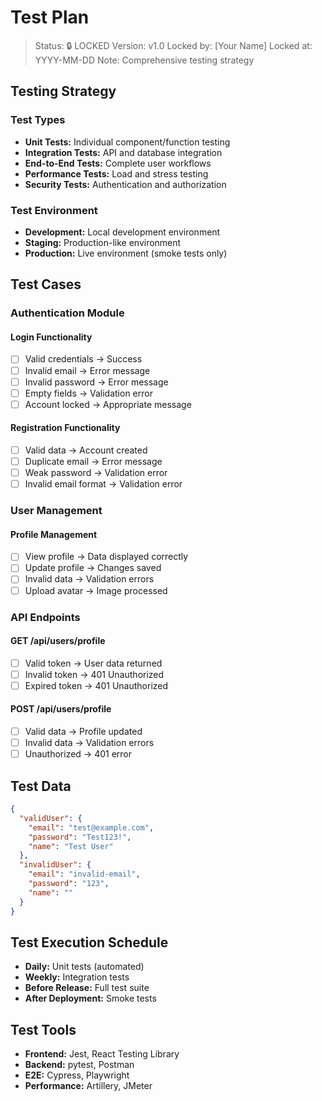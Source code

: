 # Test Plan

> Status: 🔒 LOCKED
> Version: v1.0
> Locked by: [Your Name]
> Locked at: YYYY-MM-DD
> Note: Comprehensive testing strategy

## Testing Strategy

### Test Types
- **Unit Tests:** Individual component/function testing
- **Integration Tests:** API and database integration
- **End-to-End Tests:** Complete user workflows
- **Performance Tests:** Load and stress testing
- **Security Tests:** Authentication and authorization

### Test Environment
- **Development:** Local development environment
- **Staging:** Production-like environment
- **Production:** Live environment (smoke tests only)

## Test Cases

### Authentication Module
#### Login Functionality
- [ ] Valid credentials → Success
- [ ] Invalid email → Error message
- [ ] Invalid password → Error message
- [ ] Empty fields → Validation error
- [ ] Account locked → Appropriate message

#### Registration Functionality
- [ ] Valid data → Account created
- [ ] Duplicate email → Error message
- [ ] Weak password → Validation error
- [ ] Invalid email format → Validation error

### User Management
#### Profile Management
- [ ] View profile → Data displayed correctly
- [ ] Update profile → Changes saved
- [ ] Invalid data → Validation errors
- [ ] Upload avatar → Image processed

### API Endpoints
#### GET /api/users/profile
- [ ] Valid token → User data returned
- [ ] Invalid token → 401 Unauthorized
- [ ] Expired token → 401 Unauthorized

#### POST /api/users/profile
- [ ] Valid data → Profile updated
- [ ] Invalid data → Validation errors
- [ ] Unauthorized → 401 error

## Test Data
```json
{
  "validUser": {
    "email": "test@example.com",
    "password": "Test123!",
    "name": "Test User"
  },
  "invalidUser": {
    "email": "invalid-email",
    "password": "123",
    "name": ""
  }
}
```

## Test Execution Schedule
- **Daily:** Unit tests (automated)
- **Weekly:** Integration tests
- **Before Release:** Full test suite
- **After Deployment:** Smoke tests

## Test Tools
- **Frontend:** Jest, React Testing Library
- **Backend:** pytest, Postman
- **E2E:** Cypress, Playwright
- **Performance:** Artillery, JMeter
